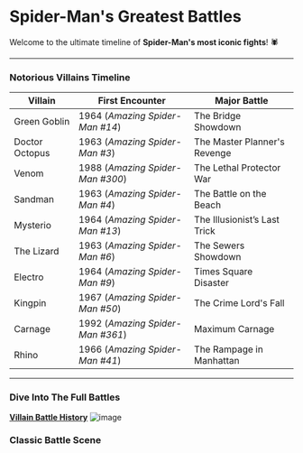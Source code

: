 
<link rel="stylesheet" type="text/css" href="style.css">

# **Spider-Man's Greatest Battles**
Welcome to the ultimate timeline of **Spider-Man's most iconic fights**! 🕷️  

---
### **Notorious Villains Timeline**
| Villain        | First Encounter | Major Battle |
|---------------|---------------|--------------|
| Green Goblin  | 1964 (*Amazing Spider-Man #14*) | The Bridge Showdown |
| Doctor Octopus | 1963 (*Amazing Spider-Man #3*) | The Master Planner's Revenge |
| Venom        | 1988 (*Amazing Spider-Man #300*) | The Lethal Protector War |
| Sandman      | 1963 (*Amazing Spider-Man #4*) | The Battle on the Beach |
| Mysterio     | 1964 (*Amazing Spider-Man #13*) | The Illusionist’s Last Trick |
| The Lizard   | 1963 (*Amazing Spider-Man #6*) | The Sewers Showdown |
| Electro      | 1964 (*Amazing Spider-Man #9*) | Times Square Disaster |
| Kingpin      | 1967 (*Amazing Spider-Man #50*) | The Crime Lord's Fall |
| Carnage      | 1992 (*Amazing Spider-Man #361*) | Maximum Carnage |
| Rhino        | 1966 (*Amazing Spider-Man #41*) | The Rampage in Manhattan |

---
### **Dive Into The Full Battles**
[**Villain Battle History**](https://github.com/zacharyfn/Spiderman-Fights/blob/main/Villain.md)
![image](https://github.com/user-attachments/assets/3b3dd3c7-9680-4362-beb5-a52575586770)
### **Classic Battle Scene**
<div class="video-container">
    <a href="https://www.youtube.com/watch?v=MiaTyUcu5VM">
    </a>
</div>
